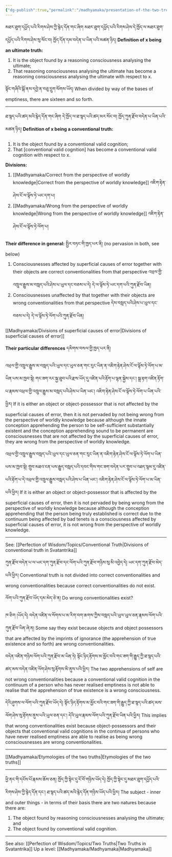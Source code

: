 ```yaml
---
{"dg-publish":true,"permalink":"/madhyamaka/presentation-of-the-two-truths/"}
---
```


མཐར་ཐུག་དཔྱོད་པའི་རིགས་ཤེས་ཀྱི་རྙེད་དོན་གང་ཞིག མཐར་ཐུག་དཔྱོད་པའི་རིགས་ཤེས་དེ་ཁྱོད་ལ་མཐར་ཐུག་དཔྱོད་པའི་རིགས་ཤེས་སུ་སོང་བ།
ཁྱོད་དོན་དམ་བདེན་པ་ཡིན་པའི་མཚན་ཉིད། 
**Definition of x being an ultimate truth:**
1. It is the object found by a reasoning consciousness analysing the ultimate;
2. That reasoning consciousness analysing the ultimate has become a reasoning consciousness analysing the ultimate with respect to x.

སྟོང་གཞིའི་སྒོ་ནས་དབྱེ་ན་བཅུ་དྲུག་སོགས་ཡོད། 
When divided by way of the bases of emptiness, there are sixteen and so forth.

---
ཐ་སྙད་པའི་ཚད་མའི་རྙེད་དོན་གང་ཞིག དེ་ཁྱོད་ལ་ཐ་སྙད་པའི་ཚད་མར་སོང་བ། ཁྱོད་ཀུན་རྫོབ་བདེན་པ་ཡིན་པའི་མཚན་ཉིད། 
**Definition of x being a conventional truth:**
1. It is the object found by a conventional valid cognition;
2. That [conventional valid cognition] has become a conventional valid cognition with respect to x.

**Divisions:**
1. [[Madhyamaka/Correct from the perspective of worldly knowledge\|Correct from the perspective of worldly knowledge]] འཇིག་རྟེན་ཤེས་ངོ་ལ་ལྟོས་ཏེ་ཡང་དག་པ།
2. [[Madhyamaka/Wrong from the perspective of worldly knowledge\|Wrong from the perspective of worldly knowledge]] འཇིག་རྟེན་ཤེས་ངོ་ལ་ལྟོས་ཏེ་ལོག་པ།

**Their difference in general:** སྤྱིར་བཏང་གི་ཁྱད་པར་ནི། (no pervasion in both, see below)
1. Consciousnesses affected by superficial causes of error together with their objects are correct conventionalities from that perspective 
   འཕྲལ་གྱི་འཁྲུལ་རྒྱུས་མ་བསླད་པའི་ཤེས་པ་ཡུལ་དང་བཅས་པ་དེ། དེ་ལ་ལྟོས་ཏེ་ཡང་དག་པའི་ཀུན་རྫོབ་ཡིན།
2. Consciousnesses unaffected by that together with their objects are wrong conventionalities from that perspective དེས་བསླད་པའི་ཤེས་པ་ཡུལ་དང་བཅས་པ་དེ། དེ་ལ་ལྟོས་ཏེ་ལོག་པའི་ཀུན་རྫོབ་ཡིན།

[[Madhyamaka/Divisions of superficial causes of error\|Divisions of superficial causes of error]] 

**Their particular differences** དམིགས་བསལ་གྱི་ཁྱད་པར་ནི།

འཕྲལ་གྱི་འཁྲུལ་རྒྱུས་མ་བསླད་པའི་ཡུལ་དང་ཡུལ་ཅན་གང་རུང་ཡིན་ན་འཇིག་རྟེན་ཤེས་ངོ་ལ་ལྟོས་ཏེ་ལོག་པ་མ་ཡིན་པས་མ་ཁྱབ་སྟེ། 
གང་ཟག་རང་སྐྱ་ཐུབ་པའི་རྫས་ཡོད་དུ་འཛིན་པའི་རྟོག་པ་ལྷན་སྐྱེས་དང་། སྒྲ་རྟག་འཛིན་རྟོག་པ་རྣམས་འཕྲལ་གྱི་འཁྲུལ་རྒྱུས་མ་བསླད་པའི་ཤེས་པ་ཡིན་ཡང་། 
འཇིག་རྟེན་ཤེས་ངོ་ལ་ལྟོས་ཏེ་ལོག་པ་ཡིན་པའི་ཕྱིར།
If it is either an object or object-possessor that is not affected by the superficial causes of error, then it is not pervaded by not being wrong from the perspective of worldly knowledge because although the innate conception apprehending the person to be self-sufficient substantially existent and the conception apprehending sound to be permanent are consciousnesses that are not affected by the superficial causes of error, they are wrong from the perspective of worldly knowledge.

འཕྲལ་གྱི་འཁྲུལ་རྒྱུས་བསླད་པའི་ཡུལ་དང་ཡུལ་ཅན་གང་རུང་ཡིན་ན་འཇིག་རྟེན་ཤེས་ངོ་ལ་ལྟོས་ཏེ་ལོག་པ་ཡིན་པས་མ་ཁྱབ་སྟེ། 
གྲུབ་མཐའ་ངན་པས་རྒྱུད་བསླད་པའི་དབང་གིས་གང་ཟག་བདེན་པར་གྲུབ་པ་འཐད་སྙམ་དུ་འཛིན་པའི་རྟོག་པ་དེ་འཕྲལ་གྱི་འཁྲུལ་རྒྱུས་བསླད་པའི་ཤེས་པ་ཡིན་ཡང་། 
འཇིག་རྟེན་ཤེས་ངོ་ལ་ལྟོས་ཏེ་ལོག་པ་མ་ཡིན་པའི་ཕྱིར།
If it is either an object or object-possessor that is affected by the superficial causes of error, then it is not pervaded by being wrong from the perspective of worldly knowledge because although the conception apprehending that the person being truly established is correct due to the continuum being affected by bad tenets is a consciousness affected by superficial causes of error, it is not wrong from the perspective of worldly knowledge.

---
See: [[Perfection of Wisdom/Topics/Conventional Truth\|Divisions of conventional truth in Svatantrika]]

ཀུན་རྫོབ་བདེན་པ་ལ་ཡང་དག་ཀུན་རྫོབ་དང་ལོག་པའི་ཀུན་རྫོབ་གཉིས་སུ་མི་འབྱེད་དེ། ཡང་དག་ཀུན་རྫོབ་མེད་པའི་ཕྱིར།
Conventional truth is not divided into correct conventionalities and wrong conventionalities because correct conventionalities do not exist.

ལོག་པའི་ཀུན་རྫོབ་ཡོད་དམ་མེད་ཅེ་ན། 
Do wrong conventionalities exist?

ཁ་ཅིག །ཡོད་དེ། བདེན་འཛིན་ལ་སོགས་པ་མ་རིག་བག་ཆགས་ཀྱིས་བསླད་པའི་ཡུལ་ཡུལ་ཅན་རྣམས་ལོག་པའི་ཀུན་རྫོབ་ཡིན་ཞེ་ན། 
Some say they exist because objects and object possessors that are affected by the imprints of ignorance (the apprehension of true existence and so forth) are wrong conventionalities.

བདེན་འཛིན་གཉིས་ལོག་པའི་ཀུན་རྫོབ་མ་ཡིན་ཏེ། སྟོང་ཉིད་རྟོགས་མ་མྱོང་བའི་གང་ཟག་གི་རྒྱུད་ཀྱི་ཐ་སྙད་པའི་ཚད་མས་བདེན་འཛིན་ལོག་ཤེས་སུ་རྟོགས་མི་ནུས་པའི་ཕྱིར། 
The two apprehensions of self are not wrong conventionalities because a conventional valid cognition in the continuum of a person who has never realised emptiness is not able to realise that the apprehension of true existence is a wrong consciousness.

དེའི་ཤུགས་ལ་ལོག་པའི་ཀུན་རྫོབ་ཡོད་དེ། སྟོང་ཉིད་རྟོགས་མ་མྱོང་བའི་གང་ཟག་གི་རྒྱུད་ཀྱི་ཐ་སྙད་པའི་ཚད་མས་ལོག་ཤེས་སུ་རྟོགས་ནུས་པའི་ཡུལ་ཅན་དང་། 
དེའི་ཡུལ་རྣམས་ལོག་པའི་ཀུན་རྫོབ་ཡིན་པའི་ཕྱིར།
This implies that wrong conventionalities exist because object-possessors and their objects that conventional valid cognitions in the continua of persons who have never realised emptiness are able to realise as being wrong consciousnesses are wrong conventionalities.

---
[[Madhyamaka/Etymologies of the two truths\|Etymologies of the two truths]]

---
ཕྱི་ནང་གི་དངོས་པོ་རྣམས་ཆོས་ཅན། ཁྱོད་ཀྱི་སྟེང་དུ་ངོ་བོ་གཉིས་ཡོད་དེ། 
ཁྱོད་ཀྱི་སྟེང་དུ་མཐར་ཐུག་དཔྱོད་པའི་རིགས་ཤེས་ཀྱི་རྙེད་དོན་དང་། ཐ་སྙད་པའི་ཚད་མའི་རྙེད་དོན་གཉིས་ཡོད་པའི་ཕྱིར།
The subject - inner and outer things - in terms of their basis there are two natures because there are:
1. The object found by reasoning consciousnesses analysing the ultimate; and
2. The object found by conventional valid cognition.

---
See also: [[Perfection of Wisdom/Topics/Two Truths\|Two Truths in Svatantrika]]
Up a level: [[Madhyamaka/Madhyamaka\|Madhyamaka]]